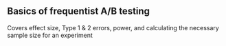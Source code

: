 ## Basics of frequentist A/B testing

Covers effect size, Type 1 & 2 errors, power, and calculating the necessary sample size for an experiment

